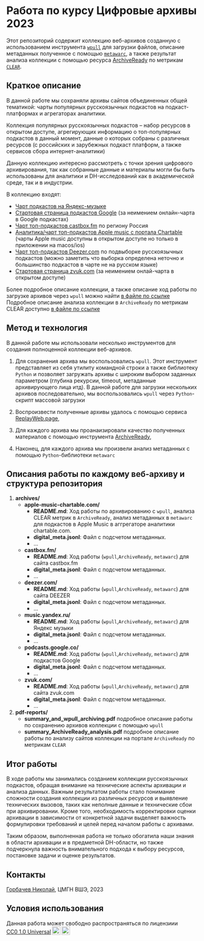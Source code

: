 # Работа по курсу Цифровые архивы 2023

Этот репозиторий содержит коллекцию веб-архивов созданную с использованием инструмента [`wpull`](https://wpull.readthedocs.io/en/master/) для загрузки файлов, описание метаданных полученное с помощью [`metawarc`](https://github.com/datacoon/metawarc), а также результат анализа коллекции с помощью ресурса [ArchiveReady](https://archiveready.com/) по метрикам [`CLEAR`](http://purl.pt/24107/1/iPres2013_PDF/CLEAR%20a%20credible%20method%20to%20evaluate%20website%20archivability.pdf).


## Краткое описание

В данной работе мы сохраняли архивы сайтов объединенных общей тематикой: чарты популярных русскоязычных подкастов на подкаст-платформах и агрегаторах аналитики.

Коллекция популярных русскоязычных подкастов – набор ресурсов в открытом доступе, агрегирующих информацию о топ-популярных подкастов в данный момент, данные о которых собраны с различных ресурсов (с российских и зарубежных подкаст платформ, а также сервисов сбора интернет-аналитики) 

Данную коллекцию интересно рассмотреть с точки зрения цифрового архивирования, так как собранные данные и материалы могли бы быть использованы для аналитики и DH-исследований как в академической среде, так и в индустрии. 

В коллекцию входят:
- [Чарт подкастов на Яндекс-музыке](https://music.yandex.ru/chart/podcasts)
- [Стартовая страница подкастов Google](https://podcasts.google.com/) (за неимением онлайн-чарта в Google подкастах)
- [Чарт топ-подкастов castbox.fm](https://castbox.fm/categories/0?country=ru) по региону Россия
- [Аналитика/чарт топ-подкастов Apple music с портала Chartable](https://chartable.com/charts/itunes/ru-all-podcasts-podcasts) (чарты Apple music доступны в открытом доступе но только в приложении на macos/ios)
- [Чарт топ-подкастов Deezer.com](https://www.deezer.com/en/channels/russian-speaking) по подвыборке русскоязычных подкастов (можно заметить что выборка определена неточно и большинство подкастов в чарте не на русском языке)
- [Стартовая страница zvuk.com](https://zvuk.com/podcasts) (за неимением онлай-чарта в открытом доступе)

Более подробное описание коллекции, а также описание ход работы по загрузке архивов через `wpull` можно найти [в файле по ссылке](./pdf-reports/summary_and_wpull_archiving.pdf) 
Подробное описание анализа коллекции в `ArchiveReady` по метрикам CLEAR доступно [в файле по ссылке](./pdf-reports/summary_ArchiveReady_analysis.pdf) 

## Метод и технология

В данной работе мы использовали несколько инструментов для создания полноценной коллекции веб-архивов.

1. Для сохранения архива мы воспользовались `wpull`. Этот инструмент представляет из себя утилиту командной строки а также библиотеку `Python` и позволяет загружать архивы с широким выбором заданных параметром (глубина рекурсии, timeout, метаданные архивирующего лица итд). В данной работе для загрузки нескольких архивов последовательно, мы воспользовались `wpull` через `Python`-скрипт массовой загрузки

2. Воспроизвести полученные архивы удалось с помощью сервиса [ReplayWeb.page](https://replayweb.page/),

3. Для каждого архива мы проанаизировали качество полученных материалов с помощью инструмента [ArchiveReady](https://archiveready.com/),

4. Наконец, для каждого архива мы произвели анализ метаданных с помощью `Python`-библиотеки `metawarc`


## Описания работы по каждому веб-архиву и структура репозитория
1. **archives/**
   - **apple-music-chartable.com/**
     - **README.md**: Ход работы по архивированию с `wpull`, анализа CLEAR метрик в `ArchiveReady`, анализ метаданных в `metawarc` для подкастов в Apple Music в аггрегаторе аналитики chartable.com.
     - **digital_meta.jsonl**: Файл с подсчетом метаданных.
     - ...
   - **castbox.fm/**
     - **README.md**: Ход работы (`wpull`,`ArchiveReady`, `metawarc`) для сайта castbox.fm
     - **digital_meta.jsonl**: Файл с подсчетом метаданных.
     - ...
   - **deezer.com/**
     - **README.md**: Ход работы (`wpull`,`ArchiveReady`, `metawarc`) для сайта DEEZER
     - **digital_meta.jsonl**: Файл с подсчетом метаданных.
     - ...
   - **music.yandex.ru/**
     - **README.md**: Ход работы (`wpull`,`ArchiveReady`, `metawarc`) для Яндекс музыки
     - **digital_meta.jsonl**: Файл с подсчетом метаданных.
     - ...
   - **podcasts.google.co/**
     - **README.md**: Ход работы (`wpull`,`ArchiveReady`, `metawarc`) для подкастов Google
     - **digital_meta.jsonl**: Файл с подсчетом метаданных.
     - ...
   - **zvuk.com/**
     - **README.md**: Ход работы (`wpull`,`ArchiveReady`, `metawarc`) для сайта zvuk.com
     - **digital_meta.jsonl**: Файл с подсчетом метаданных.
     - ...
2. **pdf-reports/**
   - **summary_and_wpull_archiving.pdf** подробное описание работы по сохранению архивов коллекции с помощью `wpull`
   - **summary_ArchiveReady_analysis.pdf** подробное описание работы по анализу сайтов коллекции на портале `ArchiveReady` по метрикам `CLEAR` 

## Итог работы
В ходе работы мы занимались созданием коллекции русскоязычных подкастов, обращая внимание на технические аспекты архивации и анализа данных. Важным результатом работы стало понимание сложности создания коллекции из различных ресурсов и выявление технических вызовов, таких как неполные данные и технические сбои при архивировании. Кроме того, необходимость корректировки оценки архивации в зависимости от конкретной задачи выделяет важность формулировки требований и целей перед началом работы с архивами.

Таким образом, выполненная работа не только обогатила наши знания в области архивации и в предметной DH-области, но также подчеркнула важность внимательного подхода к выбору ресурсов, постановке задачи и оценке результатов.

## Контакты
[Горбачев Николай](https://github.com/n1kg0r), 
ЦМГН ВШЭ,
2023

## Условия использования 
<p xmlns:cc="http://creativecommons.org/ns#" >Данная работа может свободно распространяться по лицензиии <a href="http://creativecommons.org/publicdomain/zero/1.0?ref=chooser-v1" target="_blank" rel="license noopener noreferrer" style="display:inline-block;">CC0 1.0 Universal<img style="height:22px!important;margin-left:3px;vertical-align:text-bottom;" src="https://mirrors.creativecommons.org/presskit/icons/cc.svg?ref=chooser-v1"><img style="height:22px!important;margin-left:3px;vertical-align:text-bottom;" src="https://mirrors.creativecommons.org/presskit/icons/zero.svg?ref=chooser-v1"></a></p>
